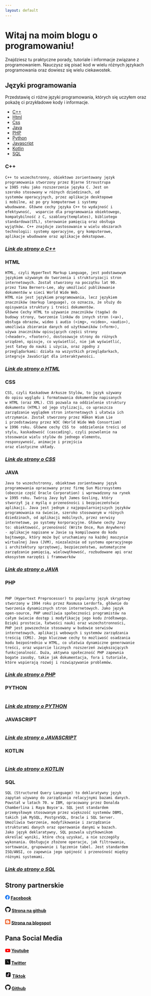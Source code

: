 ```yaml
---
layout: default
---
```


# Witaj na moim blogu o programowaniu!
Znajdziesz tu praktyczne porady, tutoriale i informacje związane z programowaniem.
Nauczysz się pisać kod w wielu różnych językach programowania oraz dowiesz się wielu ciekawostek.

## Języki programowania
Przedstawię ci różne języki programowania, których się uczyłem oraz pokażę ci przykładowe kody i informacje.
- [C++](#c)
- [Html](#html)
- [Css](#css)
- [Java](#java)
- [PHP](#php)
- [Python](#python)
- [Javascript](#javascript)
- [Kotlin](#kotlin)
- [SQL](#sql)

### C++


```
C++ to wszechstronny, obiektowo zorientowany język 
programowania stworzony przez Bjarne Stroustrupa
w 1985 roku jako rozszerzenie języka C. Jest on 
szeroko stosowany w różnych dziedzinach, od 
systemów operacyjnych, przez aplikacje desktopowe
i mobilne, aż po gry komputerowe i systemy 
wbudowane. Główne cechy języka C++ to wydajność i 
efektywność,  wsparcie dla programowania obiektowego, 
kompatybilność z C, szablony(templates), bibliotego 
standardowa(STL), sterowanie pamięcią oraz obsługa
wyjątków. C++ znajduje zastosowanie w wielu obszarach
technologii: systemy operacyjne, gry komputerowe, 
aplikacje wbudowane oraz aplikacje dekstopowe.
```
### _[Link do strony o C++](./cpp.html)_

### HTML

```
HTML, czyli HyperText Markup Language, jest podstawowym 
językiem używanym do tworzenia i strukturyzacji stron 
internetowych. Został stworzony na początku lat 90. 
przez Tima Berners-Lee, aby umożliwić publikowanie 
dokumentów w sieci World Wide Web. 
HTML nie jest językiem programowania, lecz językiem 
znaczników (markup language), co oznacza, że służy do 
opisywania struktury i treści dokumentów.
Główne Cechy HTML to używanie znaczników (tagów) do 
budowy strony, tworzenie linków do innych stron (<a>),
obsługa obrazów, wideo i audio (<img>, <video>, <audio>),
umożliwia zbieranie danych od użytkowników (<form>),
używa znaczników opisujących części strony 
(<header>, <footer>), dostosowuje strony do różnych 
urządzeń, opisuje, co wyświetlić, nie jak wyświetlić,
jest łatwy do nauki i użycia, oraz zgodny z 
przeglądarkami: działa na wszystkich przeglądarkach,
integruje JavaScript dla interaktywności.
```
### _[Link do strony o HTML](./html.html)_

### CSS

```
CSS, czyli Kaskadowe Arkusze Stylów, to język używany 
do opisu wyglądu i formatowania dokumentów napisanych 
w HTML (oraz XML). CSS pozwala na oddzielenie struktury 
dokumentu (HTML) od jego stylizacji, co upraszcza 
zarządzanie wyglądem stron internetowych i ułatwia ich 
utrzymanie. Został stworzony przez Håkon Wium Lie 
i przedstawiony przez W3C (World Wide Web Consortium) 
w 1996 roku. Główne cechy CSS to  oddzielenie treści od 
stylu, kaskadowość (cascading), czyli pozwolenie na 
stosowanie wielu stylów do jednego elementu, 
responsywność, animacje i przejścia 
oraz elastyczne układy.
```
### _[Link do strony o CSS](./css.html)_

### JAVA

```
Java to wszechstronny, obiektowo zorientowany język 
programowania opracowany przez firmę Sun Microsystems 
(obecnie część Oracle Corporation) i wprowadzony na rynek
w 1995 roku. Twórcą Javy był James Gosling, który 
stworzył ją z myślą o przenośności i bezpieczeństwie 
aplikacji. Java jest jednym z najpopularniejszych języków 
programowania na świecie, szeroko stosowanym w różnych 
dziedzinach, od aplikacji mobilnych, przez serwisy 
internetowe, po systemy korporacyjne. Główne cechy Javy 
to: obiektowość, przenośność (Write Once, Run Anywhere)
- aplikacje napisane w Javie są kompilowane do kodu 
bajtowego, który może być uruchamiany na każdej maszynie
wirtualnej Java (JVM), niezależnie od systemu operacyjnego
i architektury sprzętowej, bezpieczeństwo, automatyczne 
zarządzanie pamięcią, wielowątkowość, rozbudowane api oraz
ekosystem narzędzi i frameworków
```
### _[Link do strony o JAVA](./java.html)_

### PHP

```

PHP (Hypertext Preprocessor) to popularny język skryptowy
stworzony w 1994 roku przez Rasmusa Lerdorfa, głównie do 
tworzenia dynamicznych stron internetowych. Jako język 
open-source, PHP umożliwia społeczności programistów na 
całym świecie dostęp i modyfikację jego kodu źródłowego. 
Dzięki prostocie, łatwości nauki oraz wszechstronności, 
PHP jest powszechnie stosowany w budowie serwisów 
internetowych, aplikacji webowych i systemów zarządzania
treścią (CMS). Jego kluczowe cechy to możliwość osadzania
kodu bezpośrednio w HTML, co ułatwia dynamiczne generowanie
treści, oraz wsparcie licznych rozszerzeń zwiększających 
funkcjonalność. Duża, aktywna społeczność PHP zapewnia 
bogate zasoby, takie jak dokumentacja, fora i tutoriale, 
które wspierają rozwój i rozwiązywanie problemów. 
```
### _[Link do strony o PHP](./php.html)_

### PYTHON

```

```
### _[Link do strony o PYTHON](./python.html)_

### JAVASCRIPT

```

```
### _[Link do strony o JAVASCRIPT](./javascript.html)_

### KOTLIN

```

```
### _[Link do strony o KOTLIN](./kotlin.html)_

### SQL

```
SQL (Structured Query Language) to deklaratywny język 
zapytań używany do zarządzania relacyjnymi bazami danych. 
Powstał w latach 70. w IBM, opracowany przez Donalda 
Chamberlina i Raya Boyce'a. SQL jest standardem 
przemysłowym stosowanym przez większość systemów DBMS, 
takich jak MySQL, PostgreSQL, Oracle i SQL Server. 
Umożliwia tworzenie, modyfikowanie i zarządzanie 
strukturami danych oraz operowanie danymi w bazach. 
Jako język deklaratywny, SQL pozwala użytkownikom 
określać wyniki, które chcą uzyskać, a nie szczegóły 
wykonania. Obsługuje złożone operacje, jak filtrowanie, 
sortowanie, grupowanie i łączenie tabel. Jest standardem 
ISO/ANSI, co zapewnia jego spójność i przenośność między 
różnymi systemami.
```
### _[Link do strony o SQL](./sql.html)_

## Strony partnerskie
#### <img src="Facebook_f_logo_(2019).svg.png" width=15 alt="Facebook logo" target="_blank"> [Facebook](https://m.facebook.com/zstkolbuszowa)
#### <img src="25231.png" width=18 alt="Github logo" target="_blank"> [Strona na github](https://bartdurak.github.io/1a/)
#### <img src="Blogger.svg.png" width=17 alt="Blogspot logo" target="_blank"> [Strona na blogspot](http://pbud.blogspot.com)

## Pana Social Media
#### <img src="Youtube_logo.png" width=17 alt="Youtube logo" target="_blank"> [Youtube](https://www.youtube.com/@bartomiejdurak1723)
#### <img src="x-logo-twitter-elon-musk_dezeen_2364_col_0(1).png" width=17 alt="Twitter logo" target="_blank"> [Twitter](https://x.com/batq2)
#### <img src="tiktok-logo-tiktok-logo-transparent-tiktok-icon-transparent-free-free-png.png" width=20 alt="Tiktok logo" target="_blank"> [Tiktok](https://www.tiktok.com/@mechatronikaedu)
#### <img src="25231.png" width=18 alt="Github logo" target="_blank"> [Github](https://github.com/bartdurak)